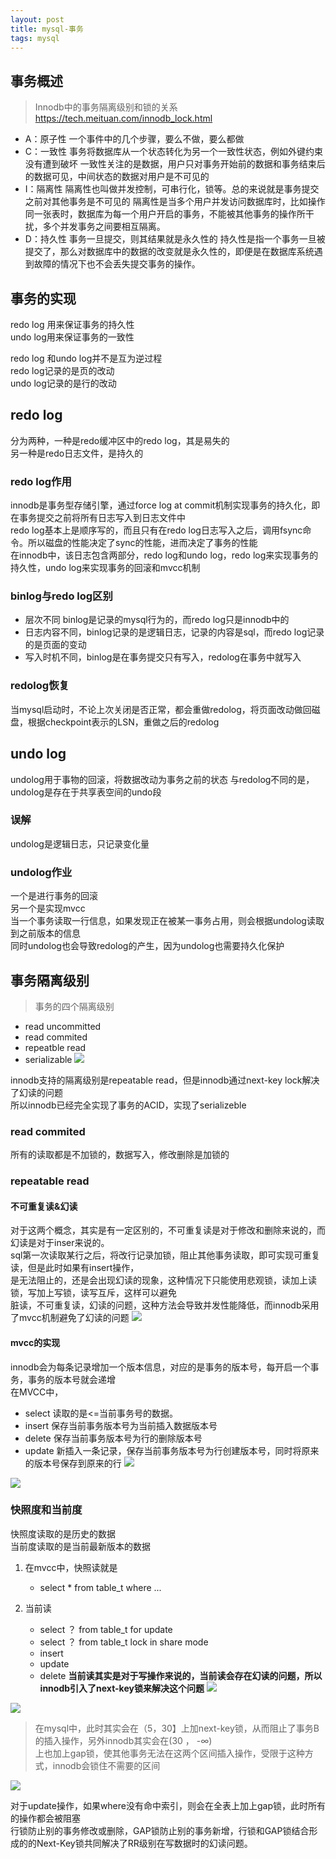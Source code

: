 ```yaml
--- 
layout: post 
title: mysql-事务 
tags: mysql 
---
```

## 事务概述
> Innodb中的事务隔离级别和锁的关系 https://tech.meituan.com/innodb_lock.html

- A：原子性
一个事件中的几个步骤，要么不做，要么都做
- C：一致性
事务将数据库从一个状态转化为另一个一致性状态，例如外键约束没有遭到破坏
一致性关注的是数据，用户只对事务开始前的数据和事务结束后的数据可见，中间状态的数据对用户是不可见的
- I：隔离性
隔离性也叫做并发控制，可串行化，锁等。总的来说就是事务提交之前对其他事务是不可见的
隔离性是当多个用户并发访问数据库时，比如操作同一张表时，数据库为每一个用户开启的事务，不能被其他事务的操作所干扰，多个并发事务之间要相互隔离。
- D：持久性
事务一旦提交，则其结果就是永久性的
持久性是指一个事务一旦被提交了，那么对数据库中的数据的改变就是永久性的，即便是在数据库系统遇到故障的情况下也不会丢失提交事务的操作。


## 事务的实现
redo log 用来保证事务的持久性  
undo log用来保证事务的一致性  

redo log 和undo log并不是互为逆过程  
redo log记录的是页的改动  
undo log记录的是行的改动  

## redo log
分为两种，一种是redo缓冲区中的redo log，其是易失的    
另一种是redo日志文件，是持久的    
### redo log作用
innodb是事务型存储引擎，通过force log at commit机制实现事务的持久化，即在事务提交之前将所有日志写入到日志文件中    
redo log基本上是顺序写的，而且只有在redo log日志写入之后，调用fsync命令。所以磁盘的性能决定了sync的性能，进而决定了事务的性能  
在innodb中，该日志包含两部分，redo log和undo log，redo log来实现事务的持久性，undo log来实现事务的回滚和mvcc机制    


### binlog与redo log区别

- 层次不同 binlog是记录的mysql行为的，而redo log只是innodb中的
- 日志内容不同，binlog记录的是逻辑日志，记录的内容是sql，而redo log记录的是页面的变动
- 写入时机不同，binlog是在事务提交只有写入，redolog在事务中就写入

### redolog恢复
当mysql启动时，不论上次关闭是否正常，都会重做redolog，将页面改动做回磁盘，根据checkpoint表示的LSN，重做之后的redolog    

## undo log
undolog用于事物的回滚，将数据改动为事务之前的状态
与redolog不同的是，undolog是存在于共享表空间的undo段
### 误解
undolog是逻辑日志，只记录变化量
### undolog作业
一个是进行事务的回滚    
另一个是实现mvcc    
当一个事务读取一行信息，如果发现正在被某一事务占用，则会根据undolog读取到之前版本的信息    
同时undolog也会导致redolog的产生，因为undolog也需要持久化保护    

## 事务隔离级别
> 事务的四个隔离级别

- read uncommitted
- read commited
- repeatble read
- serializable
![](https://cdn.jsdelivr.net/gh/nber1994/fu0k@master/uPic/20181108214404214_256950961.png)

innodb支持的隔离级别是repeatable read，但是innodb通过next-key lock解决了幻读的问题    
所以innodb已经完全实现了事务的ACID，实现了serializeble    

### read commited
所有的读取都是不加锁的，数据写入，修改删除是加锁的

### repeatable read
#### 不可重复读&幻读
对于这两个概念，其实是有一定区别的，不可重复读是对于修改和删除来说的，而幻读是对于inser来说的。    
sql第一次读取某行之后，将改行记录加锁，阻止其他事务读取，即可实现可重复读，但是此时如果有insert操作，    
是无法阻止的，还是会出现幻读的现象，这种情况下只能使用悲观锁，读加上读锁，写加上写锁，读写互斥，这样可以避免    
脏读，不可重复读，幻读的问题，这种方法会导致并发性能降低，而innodb采用了mvcc机制避免了幻读的问题
![](https://cdn.jsdelivr.net/gh/nber1994/fu0k@master/uPic/20181108215740807_2132671057.png)

#### mvcc的实现
innodb会为每条记录增加一个版本信息，对应的是事务的版本号，每开启一个事务，事务的版本号就会递增    
在MVCC中，

- select 读取的是<=当前事务号的数据。
- insert 保存当前事务版本号为当前插入数据版本号
- delete 保存当前事务版本号为行的删除版本号
- update 新插入一条记录，保存当前事务版本号为行创建版本号，同时将原来的版本号保存到原来的行
![](https://cdn.jsdelivr.net/gh/nber1994/fu0k@master/uPic/20181108220727145_152902922.png)

![](https://cdn.jsdelivr.net/gh/nber1994/fu0k@master/uPic/20181108221515967_1448968242.png)

### 快照度和当前度
快照度读取的是历史的数据    
当前度读取的是当前最新版本的数据    

1. 在mvcc中，快照读就是

    - select * from table_t where ...
2. 当前读
    - select ？ from table_t for update
    - select ？ from table_t lock in share mode
    - insert
    - update
    - delete
**当前读其实是对于写操作来说的，当前读会存在幻读的问题，所以innodb引入了next-key锁来解决这个问题**
![](https://cdn.jsdelivr.net/gh/nber1994/fu0k@master/uPic/20181108222755951_1379483439.png)

![](https://cdn.jsdelivr.net/gh/nber1994/fu0k@master/uPic/20181108222812780_744706261.png)

> 在mysql中，此时其实会在（5，30】上加next-key锁，从而阻止了事务B的插入操作，另外innodb其实会在(30 ， -∞)  
上也加上gap锁，使其他事务无法在这两个区间插入操作，受限于这种方式，innodb会锁住不需要的区间    

![](https://cdn.jsdelivr.net/gh/nber1994/fu0k@master/uPic/20181108223515915_743433911.png)

对于update操作，如果where没有命中索引，则会在全表上加上gap锁，此时所有的操作都会被阻塞    
行锁防止别的事务修改或删除，GAP锁防止别的事务新增，行锁和GAP锁结合形成的的Next-Key锁共同解决了RR级别在写数据时的幻读问题。
